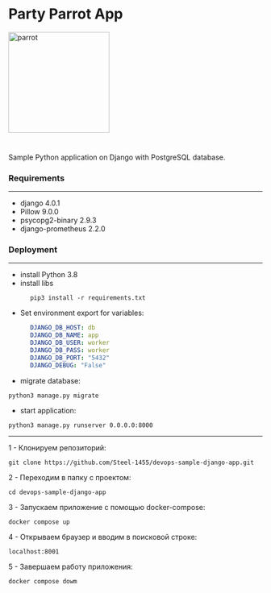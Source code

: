 <h1>Party Parrot App</h1>

<img src='media/images/party-parrot.gif' alt='parrot' height="200" width="200">
<br>
<br>
<h3></h3>

Sample Python application on Django with PostgreSQL database.

<h3>Requirements</h3>

____


- django 4.0.1
- Pillow 9.0.0
- psycopg2-binary 2.9.3
- django-prometheus 2.2.0

<h3>Deployment</h3>

____



- install Python 3.8
- install libs 
```shell
      pip3 install -r requirements.txt
```

* Set environment export for variables:
```yaml
      DJANGO_DB_HOST: db
      DJANGO_DB_NAME: app
      DJANGO_DB_USER: worker
      DJANGO_DB_PASS: worker
      DJANGO_DB_PORT: "5432"
      DJANGO_DEBUG: "False"
```


* migrate database:
```shell
python3 manage.py migrate
```

* start application:
```shell
python3 manage.py runserver 0.0.0.0:8000
```
____

1 - Клонируем репозиторий:
```shell
git clone https://github.com/Steel-1455/devops-sample-django-app.git
```
2 - Переходим в папку с проектом:
```shell
cd devops-sample-django-app
```
3 - Запускаем приложение с помощью docker-compose:
```shell
docker compose up
```
4 - Открываем браузер и вводим в поисковой строке:
```shell
localhost:8001
```
5 - Завершаем работу приложения:
```shell
docker compose dowm
```
